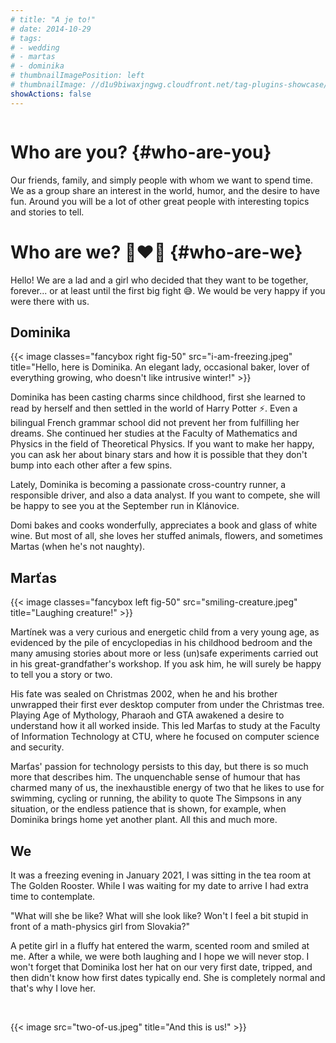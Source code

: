 ```yaml
---
# title: "A je to!"
# date: 2014-10-29
# tags:
# - wedding
# - martas
# - dominika
# thumbnailImagePosition: left
# thumbnailImage: //d1u9biwaxjngwg.cloudfront.net/tag-plugins-showcase/car-6-140.jpg
showActions: false
---
```


<!-- {{< toc >}} -->

<!-- <br/> -->
<p style="margin: 0px; line-height: 0px"> &nbsp; </p>

# Who are you? {#who-are-you}
Our friends, family, and simply people with whom we want to spend time. We as a group share an interest in the world, humor, and the desire to have fun. Around you will be a lot of other great people with interesting topics and stories to tell.

# Who are we? 👩‍❤️‍👨 {#who-are-we}

Hello! We are a lad and a girl who decided that they want to be together, forever... or at least until the first big fight 😅. We would be very happy if you were there with us.

## Dominika

{{< image classes="fancybox right fig-50" src="i-am-freezing.jpeg" title="Hello, here is Dominika. An elegant lady, occasional baker, lover of everything growing, who doesn't like intrusive winter!" >}}

Dominika has been casting charms since childhood, first she learned to read by herself and then settled in the world of Harry Potter ⚡️. Even a bilingual French grammar school did not prevent her from fulfilling her dreams. She continued her studies at the Faculty of Mathematics and Physics in the field of Theoretical Physics. If you want to make her happy, you can ask her about binary stars and how it is possible that they don't bump into each other after a few spins.

Lately, Dominika is becoming a passionate cross-country runner, a responsible driver, and also a data analyst. If you want to compete, she will be happy to see you at the September run in Klánovice.

Domi bakes and cooks wonderfully, appreciates a book and glass of white wine. But most of all, she loves her stuffed animals, flowers, and sometimes Martas (when he's not naughty).

## Marťas

{{< image classes="fancybox left fig-50" src="smiling-creature.jpeg" title="Laughing creature!" >}}

Martínek was a very curious and energetic child from a very young age, as evidenced by the pile of encyclopedias in his childhood bedroom and the many amusing stories about more or less (un)safe experiments carried out in his great-grandfather's workshop. If you ask him, he will surely be happy to tell you a story or two.

His fate was sealed on Christmas 2002, when he and his brother unwrapped their first ever desktop computer from under the Christmas tree. Playing Age of Mythology, Pharaoh and GTA awakened a desire to understand how it all worked inside. This led Marťas to study at the Faculty of Information Technology at CTU, where he focused on computer science and security.

Marťas' passion for technology persists to this day, but there is so much more that describes him. The unquenchable sense of humour that has charmed many of us, the inexhaustible energy of two that he likes to use for swimming, cycling or running, the ability to quote The Simpsons in any situation, or the endless patience that is shown, for example, when Dominika brings home yet another plant. All this and much more.

## We

It was a freezing evening in January 2021, I was sitting in the tea room at The Golden Rooster. While I was waiting for my date to arrive I had extra time to contemplate.

"What will she be like? What will she look like? Won't I feel a bit stupid in front of a math-physics girl from Slovakia?"

A petite girl in a fluffy hat entered the warm, scented room and smiled at me. After a while, we were both laughing and I hope we will never stop. I won't forget that Dominika lost her hat on our very first date, tripped, and then didn't know how first dates typically end. She is completely normal and that's why I love her.

<p style="margin: 0px; "> &nbsp; </p>

{{< image src="two-of-us.jpeg" title="And this is us!" >}}

<p style="margin: 0px; "> &nbsp; </p>

